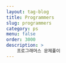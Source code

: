 ```yaml
---
layout: tag-blog
title: Programmers
slug: programmers
category: ps
menu: false
order: 3000
description: >
    프로그래머스 문제풀이
---
```

